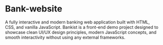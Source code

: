 # Bank-website
A fully interactive and modern banking web application built with HTML, CSS, and vanilla JavaScript. Bankist is a front-end demo project designed to showcase clean UI/UX design principles, modern JavaScript concepts, and smooth interactivity without using any external frameworks.

